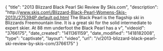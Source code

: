 {
    "title": "2013 Blizzard Black Pearl Ski Review By Skis.com",
    "description": "http:\/\/www.skis.com\/Blizzard-Black-Pearl-Womens-Skis-2013\/275394P,default,pd.html  The Black Pearl is the flagship ski in Blizzards Freemountain line. It is a great ski for the solid intermediate to expert skier. At 88 mm underfoot the Black Pearl has a v",
    "videoid": "3766175",
    "date_created": "1411361159",
    "date_modified": "1418182008",
    "type": "captivate",
    "layout": "video",
    "url": "\/v\/2013-blizzard-black-pearl-ski-review-by-skis-com\/3766175"
}